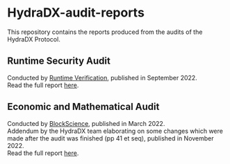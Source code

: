 # HydraDX-audit-reports
This repository contains the reports produced from the audits of the HydraDX Protocol.

## Runtime Security Audit
Conducted by [Runtime Verification](https://runtimeverification.com/), published in September 2022.  
Read the full report [here](220907-Runtime-Verification-Security-Audit.pdf).

## Economic and Mathematical Audit
Conducted by [BlockScience](https://block.science/), published in March 2022.  
Addendum by the HydraDX team elaborating on some changes which were made after the audit was finished (pp 41 et seq), published in November 2022.  
Read the full report [here](220322-BlockScience-Omnipool-Report+addendum-by-HydraDX.pdf).
